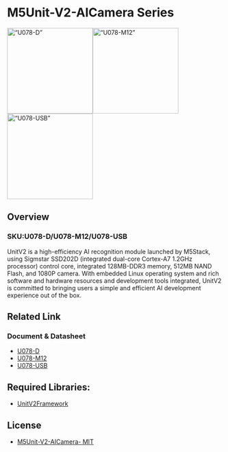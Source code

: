 # M5Unit-V2-AICamera Series

<img src="https://static-cdn.m5stack.com/resource/docs/products/unit/unitv2/unitv2_01.webp" alt= “U078-D” width="200"><img src="https://static-cdn.m5stack.com/resource/docs/products/unit/unitv2_m12/unitv2_m12_01.webp" alt= “U078-M12” width="200"><img src="https://static-cdn.m5stack.com/resource/docs/products/unit/unitv2_usb/unitv2_usb_01.webp" alt= “U078-USB” width="200">

## Overview

### SKU:U078-D/U078-M12/U078-USB

UnitV2 is a high-efficiency AI recognition module launched by M5Stack, using Sigmstar SSD202D (integrated dual-core Cortex-A7 1.2GHz processor) control core, integrated 128MB-DDR3 memory, 512MB NAND Flash, and 1080P camera. With embedded Linux operating system and rich software and hardware resources and development tools integrated, UnitV2 is committed to bringing users a simple and efficient AI development experience out of the box.

## Related Link

### Document & Datasheet

- [U078-D](https://docs.m5stack.com/zh_CN/unit/unitv2)
- [U078-M12](https://docs.m5stack.com/zh_CN/unit/unitv2_m12)
- [U078-USB](https://docs.m5stack.com/zh_CN/unit/unitv2_usb)

## Required Libraries:

- [UnitV2Framework](https://github.com/m5stack/UnitV2Framework)

## License

- [M5Unit-V2-AICamera- MIT](LICENSE)

